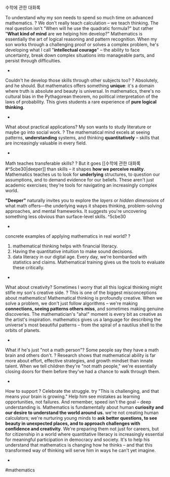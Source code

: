 수학에 관한 대화록

To understand why my son needs to spend so much time on advanced mathematics.
?
We don't really teach calculation – we teach thinking. The real question isn't "When will he use the quadratic formula?" but rather "**What kind of mind** are we helping him develop?" Mathematics is essentially the art of logical reasoning and pattern recognition. When my son works through a challenging proof or solves a complex problem, he's developing what I call "**intellectual courage**" – the ability to face uncertainty, break down complex situations into manageable parts, and persist through difficulties.
<!--SR:!2025-11-01,8,192-->
-

Couldn't he develop those skills through other subjects too?
 ?
Absolutely, and he should. But mathematics offers something **unique**: it's a domain where truth is absolute and beauty is universal. In mathematics, there's no cultural bias in the Pythagorean theorem, no political interpretation of the laws of probability. This gives students a rare experience of **pure logical thinking**.
<!--SR:!2025-11-11,20,252-->
-

What about practical applications? My son wants to study literature or maybe go into social work.
?
The mathematical mind excels at seeing patterns, **understanding** systems, and thinking **quantitatively** – skills that are increasingly valuable in every field.
<!--SR:!2025-10-30,6,212-->
-

Math teaches transferable skills?
?
But it goes [[수학에 관한 대화록#^5cbe30|deeper]] than skills – it shapes **how we perceive reality**. Mathematics teaches us to look for **underlying** structures, to question our assumptions, and to demand evidence for our beliefs. These aren't just academic exercises; they're tools for navigating an increasingly complex world.

**"Deeper"** naturally invites you to explore the _layers_ or _hidden dimensions_ of what math offers—the underlying ways it shapes thinking, problem-solving approaches, and mental frameworks. It suggests you're uncovering something less obvious than surface-level skills. ^5cbe30
<!--SR:!2025-11-01,9,212-->
-

concrete examples of applying mathematics in real world?
?
1. mathematical thinking helps with financial literacy.
2. Having the quantitative intuition to make sound decisions.
3. data literacy in our digital age. Every day, we're bombarded with statistics and claims. Mathematical training gives us the tools to evaluate these critically.
<!--SR:!2025-11-12,21,252-->
-

What about creativity? Sometimes I worry that all this logical thinking might stifle my son's creative side.
?
This is one of the biggest misconceptions about mathematics! Mathematical thinking is profoundly creative. When we solve a problem, we don't just follow algorithms – we're making **connections, seeing patterns others miss**, and sometimes making genuine discoveries. The mathematician's "aha!" moment is every bit as creative as the artist's inspiration.
mathematics gives us a language for describing the universe's most beautiful patterns – from the spiral of a nautilus shell to the orbits of planets.
<!--SR:!2025-10-30,6,212-->
-

What if he's just "not a math person"? Some people say they have a math brain and others don't.
?
Research shows that mathematical ability is far more about effort, effective strategies, and growth mindset than innate talent. When we tell children they're "not math people," we're essentially closing doors for them before they've had a chance to walk through them.
<!--SR:!2025-11-09,12,232-->
-

How to support
?
Celebrate the struggle. try "This is challenging, and that means your brain is growing." Help him see mistakes as learning opportunities, not failures. And remember, speed isn't the goal – deep understanding is.
 Mathematics is fundamentally about human **curiosity and our desire to understand the world around us.** we're not creating human calculators; we're nurturing young minds to **ask better questions, to see beauty in unexpected places, and to approach challenges with confidence and creativity**. We're preparing them not just for careers, but for citizenship in a world where quantitative literacy is increasingly essential for meaningful participation in democracy and society.
It's to help his understand that mathematics is changing how he thinks – and that this transformed way of thinking will serve him in ways he can't yet imagine.
<!--SR:!2025-11-02,12,232-->
-

#mathematics
<!--SR:!2025-10-10,4,270-->
